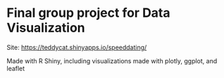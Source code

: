 # Final group project for Data Visualization 

Site: https://teddycat.shinyapps.io/speeddating/

Made with R Shiny, including visualizations made with plotly, ggplot, and leaflet  

